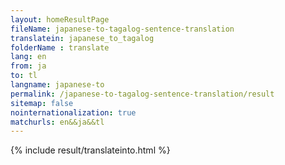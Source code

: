 ```yaml
---
layout: homeResultPage
fileName: japanese-to-tagalog-sentence-translation
translatein: japanese_to_tagalog
folderName : translate
lang: en
from: ja
to: tl
langname: japanese-to
permalink: /japanese-to-tagalog-sentence-translation/result
sitemap: false
nointernationalization: true
matchurls: en&&ja&&tl
---
```

{% include result/translateinto.html %}

<script src="/js/result/translation.js" data-foldername="{{page.folderName}}" data-lang="{{page.lang}}"></script>

